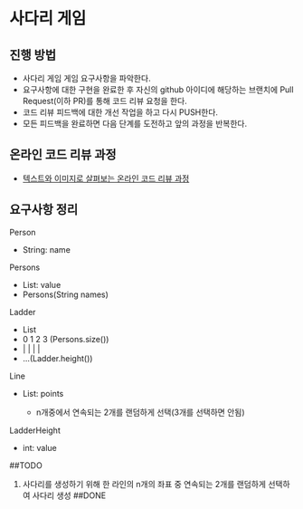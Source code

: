 # 사다리 게임
## 진행 방법
* 사다리 게임 게임 요구사항을 파악한다.
* 요구사항에 대한 구현을 완료한 후 자신의 github 아이디에 해당하는 브랜치에 Pull Request(이하 PR)를 통해 코드 리뷰 요청을 한다.
* 코드 리뷰 피드백에 대한 개선 작업을 하고 다시 PUSH한다.
* 모든 피드백을 완료하면 다음 단계를 도전하고 앞의 과정을 반복한다.

## 온라인 코드 리뷰 과정
* [텍스트와 이미지로 살펴보는 온라인 코드 리뷰 과정](https://github.com/nextstep-step/nextstep-docs/tree/master/codereview)

## 요구사항 정리

Person
- String: name

Persons
- List<Person>: value
- Persons(String names)

Ladder
- List<Line>
- 0 1 2 3 (Persons.size())
- | | | | 
- ...(Ladder.height())

Line
- List<Boolean>: points
    - n개중에서 연속되는 2개를 랜덤하게 선택(3개를 선택하면 안됨)

LadderHeight
- int: value

##TODO
1. 사다리를 생성하기 위해 한 라인의 n개의 좌표 중 연속되는 2개를 랜덤하게 선택하여 사다리 생성
##DONE
